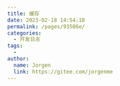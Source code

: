 ```yaml
---
title: 缓存
date: 2023-02-18 14:54:18
permalink: /pages/93506e/
categories:
  - 开发日志
tags:
  - 
author: 
  name: Jorgen
  link: https://gitee.com/jorgenme
---
```

